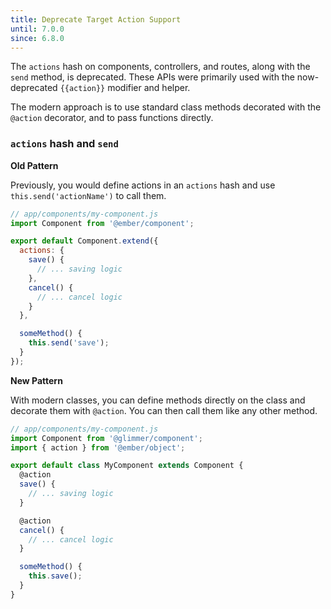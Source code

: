 ```yaml
---
title: Deprecate Target Action Support
until: 7.0.0
since: 6.8.0
---
```


The `actions` hash on components, controllers, and routes, along with the `send` method, is deprecated. These APIs were primarily used with the now-deprecated `{{action}}` modifier and helper.

The modern approach is to use standard class methods decorated with the `@action` decorator, and to pass functions directly.

### `actions` hash and `send`

**Old Pattern**

Previously, you would define actions in an `actions` hash and use `this.send('actionName')` to call them.

```javascript
// app/components/my-component.js
import Component from '@ember/component';

export default Component.extend({
  actions: {
    save() {
      // ... saving logic
    },
    cancel() {
      // ... cancel logic
    }
  },

  someMethod() {
    this.send('save');
  }
});
```

**New Pattern**

With modern classes, you can define methods directly on the class and decorate them with `@action`. You can then call them like any other method.

```javascript
// app/components/my-component.js
import Component from '@glimmer/component';
import { action } from '@ember/object';

export default class MyComponent extends Component {
  @action
  save() {
    // ... saving logic
  }

  @action
  cancel() {
    // ... cancel logic
  }

  someMethod() {
    this.save();
  }
}
```
